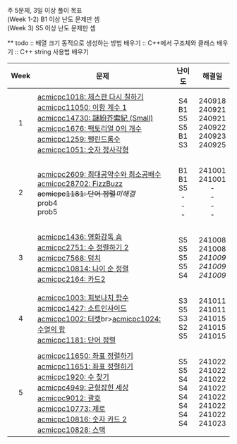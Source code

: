 주 5문제, 3일 이상 풀이 목표<br>(Week 1-2) B1 이상 난도 문제만 셈<br>(Week 3) S5 이상 난도 문제만 셈

** todo
 :: 배열 크기 동적으로 생성하는 방법 배우기
 :: C++에서 구조체와 클래스 배우기
 :: C++ string 사용법 배우기

| **Week** | **문제** | **난이도** | **해결일** |
| -------- | -------- | --------- | ---------- |
| <p align="center">1</p> |[acmicpc1018: 체스판 다시 칠하기](https://www.acmicpc.net/problem/1018)<br>[acmicpc11050: 이항 계수 1](https://www.acmicpc.net/problem/11050)<br>[acmicpc14730: 謎紛芥索紀 (Small)](https://www.acmicpc.net/problem/14730)<br>[acmicpc1676: 팩토리얼 0의 개수](https://www.acmicpc.net/problem/1676)<br>[acmicpc1259: 팰린드롬수](https://www.acmicpc.net/problem/1259)<br>[acmicpc1051: 숫자 정사각형](https://www.acmicpc.net/problem/1051) | <p align="center">S4<br>B1<br>S5<br>S5<br>B1<br>S3</p> | <p align="center"> 240918<br>240921<br>240921<br>240922<br>240923<br>240925 </p> |
| <p align="center">2</p> | [acmicpc2609: 최대공약수와 최소공배수](https://www.acmicpc.net/problem/2609)<br>[acmicpc28702: FizzBuzz](https://www.acmicpc.net/problem/28702)<br>~~acmicpc1181: 단어 정렬~~*미해결*<br>prob4<br>prob5 | <p align="center">B1<br>B1<br>S5<br>-<br>-<br>-</p> | <p align="center"> 241001<br>241001<br>-<br>-<br>-<br>- </p> |
| <p align="center">3</p> | [acmicpc1436: 영화감독 숌](https://www.acmicpc.net/problem/1436)<br>[acmicpc2751: 수 정렬하기 2](https://www.acmicpc.net/problem/2751)<br>[acmicpc7568: 덩치](https://www.acmicpc.net/problem/7568)<br>[acmicpc10814: 나이 순 정렬](https://www.acmicpc.net/problem/10814)<br>[acmicpc2164: 카드2](https://www.acmicpc.net/problem/2164) | <p align="center">S5<br>S5<br>S5<br>S5<br>S4 </p> | <p align="center"> 241008<br>241008<br>*241009*<br>*241009*<br>*241009* </p> |
| <p align="center">4</p> | [acmicpc1003: 피보나치 함수](https://www.acmicpc.net/problem/1003)<br>[acmicpc1427: 소트인사이드](https://www.acmicpc.net/problem/1427)<br>[acmicpc1002: 터렛](https://www.acmicpc.net/problem/1002)br>[acmicpc1024: 수열의 합](https://www.acmicpc.net/problem/1024)<br>[acmicpc1181: 단어 정렬](https://www.acmicpc.net/problem/1181) |<p align="center"> S3<br>S5<br>S3<br>S2<br>S5 </p> | <p align="center"> 241011<br>241011<br>241015<br>241015<br>241015 </p> |
| <p align="center">5</p> | [acmicpc11650: 좌표 정렬하기](https://www.acmicpc.net/problem/11650)<br>[acmicpc11651: 좌표 정렬하기](https://www.acmicpc.net/problem/11651)<br>[acmicpc1920: 수 찾기](https://www.acmicpc.net/problem/1920)<br>[acmicpc4949: 균형잡힌 세상](https://www.acmicpc.net/problem/4949)<br>[acmicpc9012: 괄호](https://www.acmicpc.net/problem/9012)<br>[acmicpc10773: 제로](https://www.acmicpc.net/problem/10773)<br>[acmicpc10816: 숫자 카드 2](https://www.acmicpc.net/problem/10816)<br>[acmicpc10828: 스택](https://www.acmicpc.net/problem/10816) |<p align="center"> S5<br>S5<br>S4<br>S4<br>S4<br>S4<br>S4<br>S4 </p> | <p align="center"> 241022<br>241022<br>241022<br>241022<br>241022<br>241022<br>241022<br>241023 </p> |
